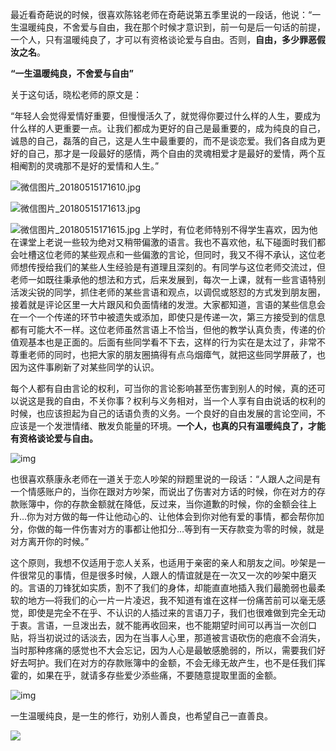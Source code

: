 最近看奇葩说的时候，很喜欢陈铭老师在奇葩说第五季里说的一段话，他说：“一生温暖纯良，不舍爱与自由，我在那个时候才意识到，前一句是后一句话的前提，一个人，只有温暖纯良了，才可以有资格谈论爱与自由。否则，**自由，多少罪恶假汝之名**。

**“一生温暖纯良，不舍爱与自由”**

关于这句话，晓松老师的原文是：

“年轻人会觉得爱情好重要，但慢慢活久了，就觉得你要过什么样的人生，要成为什么样的人更重要一点。让我们都成为更好的自己是最重要的，成为纯良的自己，诚恳的自己，磊落的自己，这是人生中最重要的，而不是谈恋爱。我们各自成为更好的自己，那才是一段最好的感情，两个自由的灵魂相爱才是最好的爱情，两个互相阉割的灵魂那不是好的爱情和人生。”

![微信图片_20180515171610.jpg](https://upload-images.jianshu.io/upload_images/6943526-0d8c754010ca7670.jpg?imageMogr2/auto-orient/strip%7CimageView2/2/w/1240)

![微信图片_20180515171613.jpg](https://upload-images.jianshu.io/upload_images/6943526-fb2dcdbcf401a089.jpg?imageMogr2/auto-orient/strip%7CimageView2/2/w/1240)

![微信图片_20180515171615.jpg](https://upload-images.jianshu.io/upload_images/6943526-cd528425397fe778.jpg?imageMogr2/auto-orient/strip%7CimageView2/2/w/1240)
上学时，有位老师特别不得学生喜欢，因为他在课堂上老说一些较为绝对又稍带偏激的语言。我也不喜欢他，私下碰面时我们都会吐槽这位老师的某些观点和一些偏激的言论，但同时，我又不得不承认，这位老师想传授给我们的某些人生经验是有道理且深刻的。有同学与这位老师交流过，但老师一如既往秉承他的想法和方式，后来发展到，每次一上课，就有一些言语特别活泼尖锐的同学，抓住老师的某些言语和观点，以调侃或怒怼的方式发到朋友圈，接着就是评论区里一大片跟风和负面情绪的发泄。大家都知道，言语的某些信息会在一个一个传递的环节中被遗失或添加，即使只是传递一次，第三方接受到的信息都有可能大不一样。这位老师虽然言语上不恰当，但他的教学认真负责，传递的价值观基本也是正面的。后面有些同学看不下去，这样的行为实在是太过了，非常不尊重老师的同时，也把大家的朋友圈搞得有点乌烟瘴气，就把这些同学屏蔽了，也因为这件事刷新了对某些同学的认识。

每个人都有自由言论的权利，可当你的言论影响甚至伤害到别人的时候，真的还可以说这是我的自由，不关你事？权利与义务相对，当一个人享有自由说话的权利的时候，也应该担起为自己的话语负责的义务。一个良好的自由发展的言论空间，不应该是一个发泄情绪、散发负能量的环境。**一个人，也真的只有温暖纯良了，才能有资格谈论爱与自由。**

![img](http://upload-images.jianshu.io/upload_images/6943526-719e0ede36b876fd.jpg?imageMogr2/auto-orient/strip%7CimageView2/2/w/1240)

也很喜欢蔡康永老师在一道关于恋人吵架的辩题里说的一段话：“人跟人之间是有一个情感账户的，当你在跟对方吵架，而说出了伤害对方话的时候，你在对方的存款账簿中，你的存款金额就在降低，反过来，当你道歉的时候，你的金额会往上升…你为对方做的每一件让他动心的、让他体会到你对他有爱的事情，都会帮你加分，你做的每一件伤害对方的事都让他扣分…等到有一天存款变为零的时候，就是对方离开你的时候。”

这个原则，我想不仅适用于恋人关系，也适用于亲密的亲人和朋友之间。吵架是一件很常见的事情，但是很多时候，人跟人的情谊就是在一次又一次的吵架中磨灭的。言语的刀锋犹如实质，割不了我们的身体，却能直直地插入我们最脆弱也最柔软的地方—将我们的心一片一片凌迟，我不知道有谁在这样一份痛苦前可以毫无感觉，即使是完全不在乎、不认识的人插过来的言语刀子，我们也很难做到完全无动于衷。言语，一旦泼出去，就不能再收回来，也不能期望时间可以再当一次创口贴，将当初说过的话淡去，因为在当事人心里，那道被言语砍伤的疤痕不会消失，当时那种疼痛的感觉也不大会忘记，因为人心是最敏感脆弱的，所以，需要我们好好去呵护。我们在对方的存款账簿中的金额，不会无缘无故产生，也不是任我们挥霍的，如果在乎，就请多存些爱少添些痛，不要随意提取里面的金额。

![img](http://upload-images.jianshu.io/upload_images/6943526-06d4ba7d379a486e.jpg?imageMogr2/auto-orient/strip%7CimageView2/2/w/1240)

一生温暖纯良，是一生的修行，劝别人善良，也希望自己一直善良。




![](https://upload-images.jianshu.io/upload_images/6943526-4e59304183bec101.gif?imageMogr2/auto-orient/strip)
